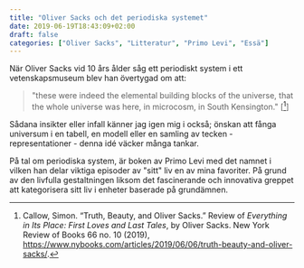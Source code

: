 ```yaml
---
title: "Oliver Sacks och det periodiska systemet"
date: 2019-06-19T18:43:09+02:00
draft: false
categories: ["Oliver Sacks", "Litteratur", "Primo Levi", "Essä"]
---
```


När Oliver Sacks vid 10 års ålder såg ett periodiskt system i ett vetenskapsmuseum blev han övertygad om att:

> "these were indeed the elemental building blocks of the universe, that the whole universe was here, in microcosm, in South Kensington." [[^1]]

Sådana insikter eller infall känner jag igen mig i också; önskan att fånga universum i en tabell, en modell eller en samling av tecken - representationer - denna idé väcker många tankar.

På tal om periodiska system, är boken av Primo Levi med det namnet i vilken han delar viktiga episoder av "sitt" liv en av mina favoriter. På grund av den livfulla gestaltningen liksom det fascinerande och innovativa greppet att kategorisera sitt liv i enheter baserade på grundämnen.

[^1]: Callow, Simon. “Truth, Beauty, and Oliver Sacks.” Review of _Everything in Its Place: First Loves and Last Tales_, by Oliver Sacks. New York Review of Books 66 no. 10 (2019), <https://www.nybooks.com/articles/2019/06/06/truth-beauty-and-oliver-sacks/>.
